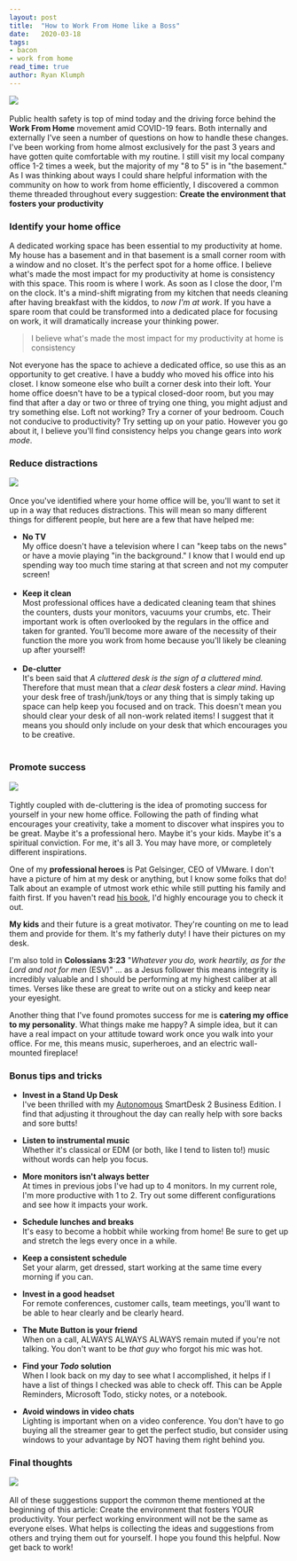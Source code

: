 ```yaml
---
layout: post
title:  "How to Work From Home like a Boss"
date:   2020-03-18
tags:
- bacon
- work from home
read_time: true
author: Ryan Klumph
---
```

![](/assets/images/wfh/office1.jpeg)<br><br>
Public health safety is top of mind today and the driving force behind the **Work From Home** movement amid COVID-19 fears. Both internally and externally I've seen a number of questions on how to handle these changes. I've been working from home almost exclusively for the past 3 years and have gotten quite comfortable with my routine. I still visit my local company office 1-2 times a week, but the majority of my "8 to 5" is in "the basement." As I was thinking about ways I could share helpful information with the community on how to work from home efficiently, I discovered a common theme threaded throughout every suggestion: **Create the environment that fosters your productivity**

### Identify your home office
A dedicated working space has been essential to my productivity at home. My house has a basement and in that basement is a small corner room with a window and no closet. It's the perfect spot for a home office. I believe what's made the most impact for my productivity at home is consistency with this space. This room is where I work. As soon as I close the door, I'm on the clock. It's a mind-shift migrating from my kitchen that needs cleaning after having breakfast with the kiddos, to _now I'm at work_. If you have a spare room that could be transformed into a dedicated place for focusing on work, it will dramatically increase your thinking power.

> I believe what's made the most impact for my productivity at home is consistency

Not everyone has the space to achieve a dedicated office, so use this as an opportunity to get creative. I have a buddy who moved his office into his closet. I know someone else who built a corner desk into their loft. Your home office doesn't have to be a typical closed-door room, but you may find that after a day or two or three of trying one thing, you might adjust and try something else. Loft not working? Try a corner of your bedroom. Couch not conducive to productivity? Try setting up on your patio. However you go about it, I believe you'll find consistency helps you change gears into _work mode_.

### Reduce distractions
![](/assets/images/wfh/elaine.gif)<br><br>
Once you've identified where your home office will be, you'll want to set it up in a way that reduces distractions. This will mean so many different things for different people, but here are a few that have helped me:

- **No TV**  
My office doesn't have a television where I can "keep tabs on the news" or have a movie playing "in the background." I know that I would end up spending way too much time staring at that screen and not my computer screen!<br><br>
- **Keep it clean**  
Most professional offices have a dedicated cleaning team that shines the counters, dusts your monitors, vacuums your crumbs, etc. Their important work is often overlooked by the regulars in the office and taken for granted. You'll become more aware of the necessity of their function the more you work from home because you'll likely be cleaning up after yourself!<br><br>
- **De-clutter**  
It's been said that _A cluttered desk is the sign of a cluttered mind._ Therefore that must mean that a _clear desk_ fosters a _clear mind_. Having your desk free of trash/junk/toys or any thing that is simply taking up space can help keep you focused and on track. This doesn't mean you should clear your desk of all non-work related items! I suggest that it means you should only include on your desk that which encourages you to be creative.<br><br>

### Promote success
![](/assets/images/wfh/george2.gif)<br><br>
Tightly coupled with de-cluttering is the idea of promoting success for yourself in your new home office. Following the path of finding what encourages your creativity, take a moment to discover what inspires you to be great. Maybe it's a professional hero. Maybe it's your kids. Maybe it's a spiritual conviction. For me, it's all 3. You may have more, or completely different inspirations.

One of my **professional heroes** is Pat Gelsinger, CEO of VMware. I don't have a picture of him at my desk or anything, but I know some folks that do! Talk about an example of utmost work ethic while still putting his family and faith first. If you haven't read [his book](https://www.amazon.com/Juggling-Act-Bringing-Balance-Family/dp/1434768740), I'd highly encourage you to check it out.

**My kids** and their future is a great motivator. They're counting on me to lead them and provide for them. It's my fatherly duty! I have their pictures on my desk.

I'm also told in **Colossians 3:23** "_Whatever you do, work heartily, as for the Lord and not for men_ (ESV)" ... as a Jesus follower this means integrity is incredibly valuable and I should be performing at my highest caliber at all times. Verses like these are great to write out on a sticky and keep near your eyesight.

Another thing that I've found promotes success for me is **catering my office to my personality**. What things make me happy? A simple idea, but it can have a real impact on your attitude toward work once you walk into your office. For me, this means music, superheroes, and an electric wall-mounted fireplace!

### Bonus tips and tricks
- **Invest in a Stand Up Desk**  
I've been thrilled with my [Autonomous](https://www.autonomous.ai) SmartDesk 2 Business Edition. I find that adjusting it throughout the day can really help with sore backs and sore butts!  

- **Listen to instrumental music**  
Whether it's classical or EDM (or both, like I tend to listen to!) music without words can help you focus.  

- **More monitors isn't always better**  
At times in previous jobs I've had up to 4 monitors. In my current role, I'm more productive with 1 to 2. Try out some different configurations and see how it impacts your work.  

- **Schedule lunches and breaks**  
It's easy to become a hobbit while working from home! Be sure to get up and stretch the legs every once in a while.  

- **Keep a consistent schedule**  
Set your alarm, get dressed, start working at the same time every morning if you can.  

- **Invest in a good headset**  
For remote conferences, customer calls, team meetings, you'll want to be able to hear clearly and be clearly heard.  

- **The Mute Button is your friend**  
When on a call, ALWAYS ALWAYS ALWAYS remain muted if you're not talking. You don't want to be _that guy_ who forgot his mic was hot.  

- **Find your _Todo_ solution**  
When I look back on my day to see what I accomplished, it helps if I have a list of things I checked was able to check off. This can be Apple Reminders, Microsoft Todo, sticky notes, or a notebook.  

- **Avoid windows in video chats**  
Lighting is important when on a video conference. You don't have to go buying all the streamer gear to get the perfect studio, but consider using windows to your advantage by NOT having them right behind you.

### Final thoughts
![](/assets/images/wfh/kramer.gif)<br><br>
All of these suggestions support the common theme mentioned at the beginning of this article: Create the environment that fosters YOUR productivity. Your perfect working environment will not be the same as everyone elses. What helps is collecting the ideas and suggestions from others and trying them out for yourself. I hope you found this helpful. Now get back to work!
